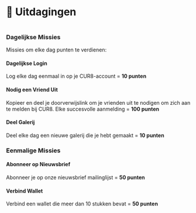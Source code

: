 # 🥇 Uitdagingen

<figure><img src="../../.gitbook/assets/Screenshot 2025-03-23 at 11.00.50.png" alt=""><figcaption></figcaption></figure>

### Dagelijkse Missies

Missies om elke dag punten te verdienen:

#### Dagelijkse Login

Log elke dag eenmaal in op je CUR8-account = **10 punten**

#### Nodig een Vriend Uit

Kopieer en deel je doorverwijslink om je vrienden uit te nodigen om zich aan te melden bij CUR8. Elke succesvolle aanmelding = **100 punten**

#### Deel Galerij

Deel elke dag een nieuwe galerij die je hebt gemaakt = **10 punten**

### Eenmalige Missies

#### Abonneer op Nieuwsbrief

Abonneer je op onze nieuwsbrief mailinglijst = **50 punten**&#x20;

#### Verbind Wallet

Verbind een wallet die meer dan 10 stukken bevat = **50 punten**
